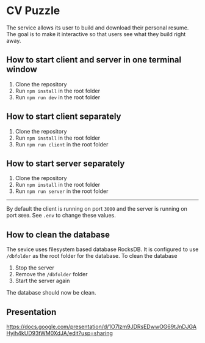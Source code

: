 # CV Puzzle

The service allows its user to build and download their personal resume.
The goal is to make it interactive so that users see what they build right away.


## How to start client and server in one terminal window

1. Clone the repository
1. Run `npm install` in the root folder
1. Run `npm run dev` in the root folder

## How to start client separately

1. Clone the repository
1. Run `npm install` in the root folder
1. Run `npm run client` in the root folder

## How to start server separately

1. Clone the repository
1. Run `npm install` in the root folder
1. Run `npm run server` in the root folder

---

By default the client is running on port `3000` and the server is running on port `8080`.
See `.env` to change these values.

## How to clean the database

The sevice uses filesystem based database RocksDB. It is configured to use `/dbfolder` as the root folder for the database.
To clean the database
1. Stop the server
1. Remove the `/dbfolder` folder
1. Start the server again

The database should now be clean.

## Presentation
https://docs.google.com/presentation/d/1O7lzm9JDRsEDwwOG69tJnDJGAHyih4kUD93tWM0XdJA/edit?usp=sharing